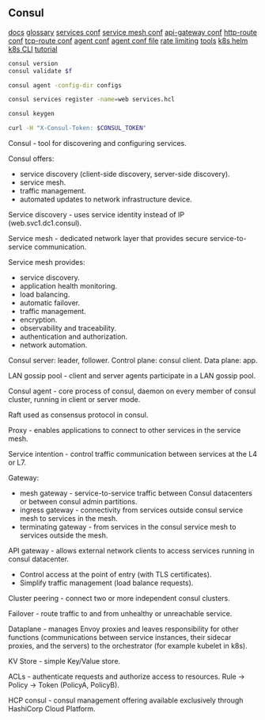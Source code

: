 Consul
-

[docs](https://developer.hashicorp.com/consul/docs)
[glossary](https://developer.hashicorp.com/consul/docs/install/glossary)
[services conf](https://developer.hashicorp.com/consul/docs/services/configuration/services-configuration-reference)
[service mesh conf](https://developer.hashicorp.com/consul/docs/connect/config-entries)
[api-gateway conf](https://developer.hashicorp.com/consul/docs/connect/gateways/api-gateway/configuration/api-gateway)
[http-route conf](https://developer.hashicorp.com/consul/docs/connect/gateways/api-gateway/configuration/http-route)
[tcp-route conf](https://developer.hashicorp.com/consul/docs/connect/gateways/api-gateway/configuration/tcp-route)
[agent conf](https://developer.hashicorp.com/consul/docs/agent/config)
[agent conf file](https://developer.hashicorp.com/consul/docs/agent/config/config-files)
[rate limiting](https://developer.hashicorp.com/consul/docs/agent/limits)
[tools](https://developer.hashicorp.com/consul/docs/integrate/download-tools)
[k8s helm](https://developer.hashicorp.com/consul/docs/k8s/helm)
[k8s CLI](https://developer.hashicorp.com/consul/docs/k8s/k8s-cli)
[tutorial](https://developer.hashicorp.com/tutorials/library?product=consul)

````sh
consul version
consul validate $f

consul agent -config-dir configs

consul services register -name=web services.hcl

consul keygen
````

````sh
curl -H "X-Consul-Token: $CONSUL_TOKEN"
````

Consul - tool for discovering and configuring services.

Consul offers:
* service discovery (client-side discovery, server-side discovery).
* service mesh.
* traffic management.
* automated updates to network infrastructure device.

Service discovery - uses service identity instead of IP (web.svc1.dc1.consul).

Service mesh - dedicated network layer that provides secure service-to-service communication.

Service mesh provides:
* service discovery.
* application health monitoring.
* load balancing.
* automatic failover.
* traffic management.
* encryption.
* observability and traceability.
* authentication and authorization.
* network automation.

Consul server: leader, follower.
Control plane: consul client.
Data plane: app.

LAN gossip pool - client and server agents participate in a LAN gossip pool.

Consul agent - core process of consul, daemon on every member of consul cluster,
running in client or server mode.

Raft used as consensus protocol in consul.

Proxy - enables applications to connect to other services in the service mesh.

Service intention - control traffic communication between services at the L4 or L7.

Gateway:
* mesh gateway - service-to-service traffic between Consul datacenters or between consul admin partitions.
* ingress gateway - connectivity from services outside consul service mesh to services in the mesh.
* terminating gateway - from services in the consul service mesh to services outside the mesh.

API gateway - allows external network clients to access services running in consul datacenter.
* Control access at the point of entry (with TLS certificates).
* Simplify traffic management (load balance requests).

Cluster peering - connect two or more independent consul clusters.

Failover - route traffic to and from unhealthy or unreachable service.

Dataplane - manages Envoy proxies and leaves responsibility
for other functions (communications between service instances, their sidecar proxies, and the servers)
to the orchestrator (for example kubelet in k8s).

KV Store - simple Key/Value store.

ACLs - authenticate requests and authorize access to resources.
Rule -> Policy -> Token (PolicyA, PolicyB).

HCP consul - consul management offering available exclusively through HashiCorp Cloud Platform.
